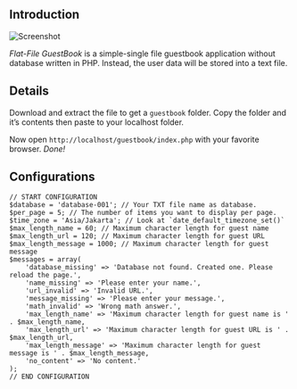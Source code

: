 Introduction
------------

![Screenshot](http://4.bp.blogspot.com/-gbPrAb7GAbM/UvWVwUgDm6I/AAAAAAAAIdI/STPaTQerxtg/s1600/flat-file-guestbook-with-php.png)

*Flat-File GuestBook* is a simple-single file guestbook application without database written in PHP. Instead, the user data will be stored into a text file.

Details
-------

Download and extract the file to get a `guestbook` folder. Copy the folder and it&rsquo;s contents then paste to your localhost folder.

Now open `http://localhost/guestbook/index.php` with your favorite browser. *Done!*

Configurations
--------------

``` .php
// START CONFIGURATION
$database = 'database-001'; // Your TXT file name as database.
$per_page = 5; // The number of items you want to display per page.
$time_zone = 'Asia/Jakarta'; // Look at `date_default_timezone_set()`
$max_length_name = 60; // Maximum character length for guest name
$max_length_url = 120; // Maximum character length for guest URL
$max_length_message = 1000; // Maximum character length for guest message
$messages = array(
    'database_missing' => 'Database not found. Created one. Please reload the page.',
    'name_missing' => 'Please enter your name.',
    'url_invalid' => 'Invalid URL.',
    'message_missing' => 'Please enter your message.',
    'math_invalid' => 'Wrong math answer.',
    'max_length_name' => 'Maximum character length for guest name is ' . $max_length_name,
    'max_length_url' => 'Maximum character length for guest URL is ' . $max_length_url,
    'max_length_message' => 'Maximum character length for guest message is ' . $max_length_message,
    'no_content' => 'No content.'
);
// END CONFIGURATION
```